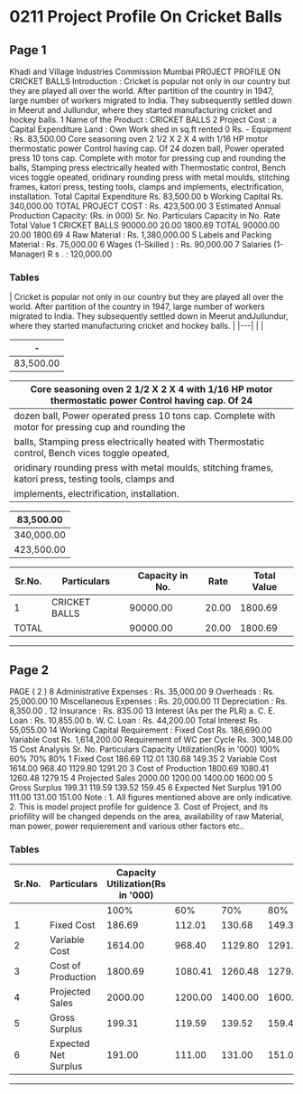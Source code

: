 # 0211 Project Profile On Cricket Balls

## Page 1

Khadi and Village Industries Commission Mumbai PROJECT PROFILE ON CRICKET BALLS Introduction : Cricket is popular not only in our country but they are played all over the world. After partition of the country in 1947, large number of workers migrated to India. They subsequently settled down in Meerut and Jullundur, where they started manufacturing cricket and hockey balls. 1 Name of the Product : CRICKET BALLS 2 Project Cost : a Capital Expenditure Land : Own Work shed in sq.ft rented 0 Rs. - Equipment : Rs. 83,500.00 Core seasoning oven 2 1/2 X 2 X 4 with 1/16 HP motor thermostatic power Control having cap. Of 24 dozen ball, Power operated press 10 tons cap. Complete with motor for pressing cup and rounding the balls, Stamping press electrically heated with Thermostatic control, Bench vices toggle opeated, oridinary rounding press with metal moulds, stitching frames, katori press, testing tools, clamps and implements, electrification, installation. Total Capital Expenditure Rs. 83,500.00 b Working Capital Rs. 340,000.00 TOTAL PROJECT COST : Rs. 423,500.00 3 Estimated Annual Production Capacity: (Rs. in 000) Sr. No. Particulars Capacity in No. Rate Total Value 1 CRICKET BALLS 90000.00 20.00 1800.69 TOTAL 90000.00 20.00 1800.69 4 Raw Material : Rs. 1,380,000.00 5 Labels and Packing Material : Rs. 75,000.00 6 Wages (1-Skilled ) : Rs. 90,000.00 7 Salaries (1-Manager) R s . : 120,000.00

### Tables

| Cricket is popular not only in our country but they are played all over the world. After
partition of the country in 1947, large number of workers migrated to India. They
subsequently settled down in Meerut andJullundur, where they started manufacturing cricket
and hockey balls. |
|---|
|  |

| - |
|---|
| 83,500.00 |

| Core seasoning oven 2 1/2 X 2 X 4 with 1/16 HP motor thermostatic power Control having cap. Of 24 |
|---|
| dozen ball, Power operated press 10 tons cap. Complete with motor for pressing cup and rounding the
balls, Stamping press electrically heated with Thermostatic control, Bench vices toggle opeated, |
| oridinary rounding press with metal moulds, stitching frames, katori press, testing tools, clamps and |
| implements, electrification, installation. |

| 83,500.00 |
|---|
| 340,000.00 |
| 423,500.00 |

| Sr.No. | Particulars | Capacity in No. | Rate | Total Value |
|---|---|---|---|---|
| 1 | CRICKET BALLS | 90000.00 | 20.00 | 1800.69 |
| TOTAL |  | 90000.00 | 20.00 | 1800.69 |

---

## Page 2

PAGE ( 2 ) 8 Administrative Expenses : Rs. 35,000.00 9 Overheads : Rs. 25,000.00 10 Miscellaneous Expenses : Rs. 20,000.00 11 Depreciation : Rs. 8,350.00 . 12 Insurance : Rs. 835.00 13 Interest (As per the PLR) a. C. E. Loan : Rs. 10,855.00 b. W. C. Loan : Rs. 44,200.00 Total Interest Rs. 55,055.00 14 Working Capital Requirement : Fixed Cost Rs. 186,690.00 Variable Cost Rs. 1,614,200.00 Requirement of WC per Cycle Rs. 300,148.00 15 Cost Analysis Sr. No. Particulars Capacity Utilization(Rs in '000) 100% 60% 70% 80% 1 Fixed Cost 186.69 112.01 130.68 149.35 2 Variable Cost 1614.00 968.40 1129.80 1291.20 3 Cost of Production 1800.69 1080.41 1260.48 1279.15 4 Projected Sales 2000.00 1200.00 1400.00 1600.00 5 Gross Surplus 199.31 119.59 139.52 159.45 6 Expected Net Surplus 191.00 111.00 131.00 151.00 Note : 1. All figures mentioned above are only indicative. 2. This is model project profile for guidence 3. Cost of Project, and its priofility will be changed depends on the area, availability of raw Material, man power, power requierement and various other factors etc..

### Tables

| Sr.No. | Particulars | Capacity Utilization(Rs in '000) |  |  |  |
|---|---|---|---|---|---|
|  |  | 100% | 60% | 70% | 80% |
| 1 | Fixed Cost | 186.69 | 112.01 | 130.68 | 149.35 |
| 2 | Variable Cost | 1614.00 | 968.40 | 1129.80 | 1291.20 |
| 3 | Cost of Production | 1800.69 | 1080.41 | 1260.48 | 1279.15 |
| 4 | Projected Sales | 2000.00 | 1200.00 | 1400.00 | 1600.00 |
| 5 | Gross Surplus | 199.31 | 119.59 | 139.52 | 159.45 |
| 6 | Expected Net Surplus | 191.00 | 111.00 | 131.00 | 151.00 |

---
